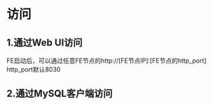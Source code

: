 # 访问

## 1.通过Web UI访问

FE启动后，可以通过任意FE节点的http://[FE节点IP]:[FE节点的http_port]  
http_port默认8030

## 2.通过MySQL客户端访问